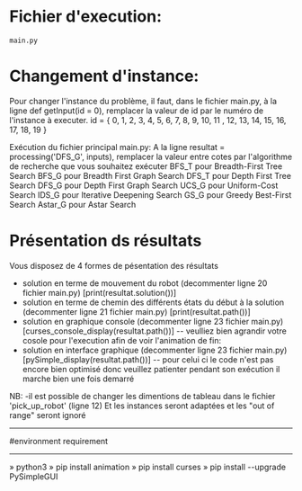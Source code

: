 

# Fichier d'execution: 
    main.py

# Changement d'instance:
Pour changer l'instance du problème, il faut, dans le fichier main.py, à la ligne def getInput(id = 0), remplacer la valeur de id par le numéro de l'instance à executer.
id = { 0, 1, 2, 3, 4, 5, 6, 7, 8, 9, 10, 11 , 12, 13, 14, 15, 16, 17, 18, 19 }

Exécution du fichier principal main.py:
A la ligne resultat = processing('DFS_G', inputs), remplacer la valeur entre cotes par l'algorithme de recherche que vous souhaitez exécuter
BFS_T pour Breadth-First Tree Search
BFS_G pour Breadth First Graph Search
DFS_T pour Depth First Tree Search
DFS_G pour Depth First Graph Search
UCS_G pour Uniform-Cost Search
IDS_G pour Iterative Deepening Search
GS_G pour Greedy Best-First Search
Astar_G pour Astar Search

# Présentation ds résultats
  Vous disposez de 4 formes de pésentation des résultats
  * solution en terme de mouvement du robot (decommenter ligne 20 fichier main.py) [print(resultat.solution())]
  * solution en terme de chemin des différents états du début à la solution  (decommenter ligne 21 fichier main.py) [print(resultat.path())]
  * solution en graphique console (decommenter ligne 23 fichier main.py) [curses_console_display(resultat.path())]
    -- veulliez bien agrandir votre cosole pour l'execution afin de voir l'animation de fin:
  * solution en interface graphique (decommenter ligne 23 fichier main.py) [pySimple_display(resultat.path())]
    -- pour celui ci le code n'est pas encore bien optimisé donc veuillez patienter pendant son exécution il marche bien une fois demarré

NB: 
  -il est possible de changer les dimentions de tableau dans le fichier 'pick_up_robot' (ligne 12)
    Et les instances seront adaptées et les "out of range" seront ignoré

________________________
#environment requirement
___________________________

» python3
» pip install animation
» pip install curses
» pip install --upgrade PySimpleGUI
